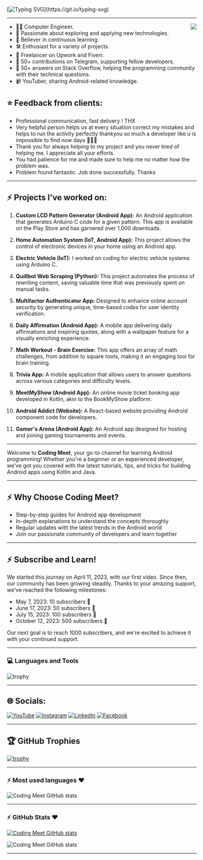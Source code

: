 <!--# नमस्ते (Namaste)🙏🏻, I'm Meet!-->

[![Typing SVG](https://readme-typing-svg.demolab.com?font=Fira+Code&size=50&pause=1000&color=03FA6EFF&center=true&vCenter=true&repeat=false&random=false&width=1024&height=100&lines=%E0%A4%A8%E0%A4%AE%E0%A4%B8%E0%A5%8D%E0%A4%A4%E0%A5%87+(Namaste)%F0%9F%99%8F%F0%9F%8F%BB%2C+I'm+Meet!)](https://git.io/typing-svg)

<hr>
<!-- <img align='right' src="https://media.giphy.com/media/M9gbBd9nbDrOTu1Mqx/giphy.gif" width="230"> -->
<img align='right' src="https://i.pinimg.com/originals/e8/f4/53/e8f453469a3ec97ecd354df465d73913.gif">

- 👨‍💻 Computer Engineer.
- 🚀 Passionate about exploring and applying new technologies.
- 📖 Believer in continuous learning.
- 🛠️ Enthusiast for a variety of projects.
- 💼 Freelancer on Upwork and Fiverr.
- 🤝 50+ contributions on Telegram, supporting fellow developers.
- 💬 50+ answers on Stack Overflow, helping the programming community with their technical questions.
- 📹 YouTuber, sharing Android-related knowledge.

## ⭐ Feedback from clients:
- Professional communication, fast delivery ! THX
- Very helpful person helps us at every situation correct my mistakes and helps to run the activity perfectly thankyou so much a developer like u is impossible to find now days 🙌🙌🙌
- Thank you for always helping to my project and you never tired of helping me. I appreciate all your efforts.
- You had patience for me and made sure to help me no matter how the problem was.
- Problem found fantastic. Job done successfully. Thanks
<hr>

## :zap: Projects I've worked on:

1. **Custom LCD Pattern Generator (Android App):**
   An Android application that generates Arduino C code for a given pattern. This app is available on the Play Store and has garnered over 1,000 downloads.

2. **Home Automation System (IoT, Android App):**
   This project allows the control of electronic devices in your home using an Android app.

3. **Electric Vehicle (IoT):**
   I worked on coding for electric vehicle systems using Arduino C.

4. **Quillbot Web Scraping (Python):**
   This project automates the process of rewriting content, saving valuable time that was previously spent on manual tasks.

5. **Multifactor Authenticator App:**
   Designed to enhance online account security by generating unique, time-based codes for user identity verification.

6. **Daily Affirmation (Android App):**
   A mobile app delivering daily affirmations and inspiring quotes, along with a wallpaper feature for a visually enriching experience.

7. **Math Workout - Brain Exercise:**
   This app offers an array of math challenges, from addition to square roots, making it an engaging tool for brain training.

8. **Trivia App:**
   A mobile application that allows users to answer questions across various categories and difficulty levels.

9. **MeetMyShow (Android App):**
   An online movie ticket booking app developed in Kotlin, akin to the BookMyShow platform.

10. **Android Addict (Website):**
    A React-based website providing Android component code for developers.

11. **Gamer's Arena (Android App):**
    An Android app designed for hosting and joining gaming tournaments and events.


<hr>

Welcome to **Coding Meet**, your go-to channel for learning Android programming! Whether you're a beginner or an experienced developer, we've got you covered with the latest tutorials, tips, and tricks for building Android apps using Kotlin and Java.
<hr>

## :zap: Why Choose Coding Meet?

- Step-by-step guides for Android app development
- In-depth explanations to understand the concepts thoroughly
- Regular updates with the latest trends in the Android world
- Join our passionate community of developers and learn together
<hr>

## :zap: Subscribe and Learn!

We started this journey on April 11, 2023, with our first video. Since then, our community has been growing steadily. Thanks to your amazing support, we've reached the following milestones:
- May 7, 2023: 10 subscribers 🎉
- June 17, 2023: 50 subscribers 🎊
- July 15, 2023: 100 subscribers 🥳
- October 12, 2023: 500 subscribers 🤩

Our next goal is to reach 1000 subscribers, and we're excited to achieve it with your continued support.
<hr>

### 💻 Languages and Tools

![trophy](https://skillicons.dev/icons?i=androidstudio,kotlin,java,gradle,arduino,react,figma,xd,idea,vscode,py,stackoverflow,git,github,postman,firebase,mongodb,supabase&perline=18)
<hr>

## 🌐 Socials:
 [![YouTube](https://img.shields.io/badge/YouTube-FF0000?style=for-the-badge&logo=youtube&logoColor=white)](https://www.youtube.com/channel/UCbxVOMaM79ouNfgwEmkBNAg) [![Instagram](https://img.shields.io/badge/Instagram-E4405F?style=for-the-badge&logo=instagram&logoColor=white)](https://instagram.com/codingmeet26) [![LinkedIn](https://img.shields.io/badge/LinkedIn-0077B5?style=for-the-badge&logo=linkedin&logoColor=white)](https://linkedin.com/in/coding-meet-a74933273)
[![Facebook](https://img.shields.io/badge/Facebook-1877F2?style=for-the-badge&logo=facebook&logoColor=white)](https://www.facebook.com/profile.php?viewas=100000686899395&id=100092407025934) 

<hr>

## 🏆 GitHub Trophies

[![trophy](https://github-profile-trophy.vercel.app/?username=Coding-Meet&theme=discord&column=8&margin-w=5&margin-h=5)](https://github.com/Coding-Meet/)
<hr>


### :zap: Most used languages ❤️ 

![Coding Meet GitHub stats](https://github-readme-stats.vercel.app/api/top-langs/?username=Coding-Meet&layout=compact&theme=dark&bg_color=2E3440&text_color=88C0D0&rank_icon=88C0D0)
<hr>


### :zap: GitHub Stats ❤️ 

[![Coding Meet GitHub stats](http://github-profile-summary-cards.vercel.app/api/cards/stats?username=Coding-Meet&theme=nord_dark)](https://github.com/Coding-Meet/)

![Coding Meet GitHub stats](https://github-profile-summary-cards.vercel.app/api/cards/profile-details?username=Coding-Meet&theme=nord_dark)<br/>

<hr>

